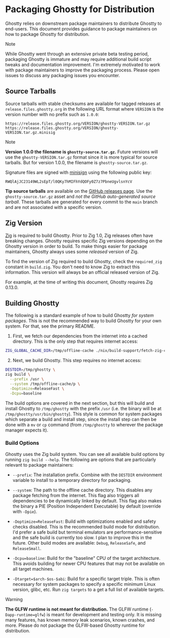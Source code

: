# Packaging Ghostty for Distribution

Ghostty relies on downstream package maintainers to distribute Ghostty to
end-users. This document provides guidance to package maintainers on how to
package Ghostty for distribution.

> [!NOTE]
>
> While Ghostty went through an extensive private beta testing period,
> packaging Ghostty is immature and may require additional build script
> tweaks and documentation improvement. I'm extremely motivated to work with
> package maintainers to improve the packaging process. Please open issues
> to discuss any packaging issues you encounter.

## Source Tarballs

Source tarballs with stable checksums are available for tagged releases
at `release.files.ghostty.org` in the following URL format where
`VERSION` is the version number with no prefix such as `1.0.0`:

```
https://release.files.ghostty.org/VERSION/ghostty-VERSION.tar.gz
https://release.files.ghostty.org/VERSION/ghostty-VERSION.tar.gz.minisig
```

> [!NOTE]
>
> **Version 1.0.0 the filename is `ghostty-source.tar.gz`.** Future
> versions will use the `ghostty-VERSION.tar.gz` format since it is more
> typical for source tarballs. But for version 1.0.0, the filename is
> `ghostty-source.tar.gz`.

Signature files are signed with
[minisign](https://jedisct1.github.io/minisign/)
using the following public key:

```
RWQlAjJC23149WL2sEpT/l0QKy7hMIFhYdQOFy0Z7z7PbneUgvlsnYcV
```

**Tip source tarballs** are available on the
[GitHub releases page](https://github.com/ghostty-org/ghostty/releases/tag/tip).
Use the `ghostty-source.tar.gz` asset and _not the GitHub auto-generated
source tarball_. These tarballs are generated for every commit to
the `main` branch and are not associated with a specific version.

## Zig Version

[Zig](https://ziglang.org) is required to build Ghostty. Prior to Zig 1.0,
Zig releases often have breaking changes. Ghostty requires specific Zig versions
depending on the Ghostty version in order to build. To make things easier for
package maintainers, Ghostty always uses some _released_ version of Zig.

To find the version of Zig required to build Ghostty, check the `required_zig`
constant in `build.zig`. You don't need to know Zig to extract this information.
This version will always be an official released version of Zig.

For example, at the time of writing this document, Ghostty requires Zig 0.13.0.

## Building Ghostty

The following is a standard example of how to build Ghostty _for system
packages_. This is not the recommended way to build Ghostty for your
own system. For that, see the primary README.

1. First, we fetch our dependencies from the internet into a cached directory.
   This is the only step that requires internet access:

```sh
ZIG_GLOBAL_CACHE_DIR=/tmp/offline-cache ./nix/build-support/fetch-zig-cache.sh
```

2. Next, we build Ghostty. This step requires no internet access:

```sh
DESTDIR=/tmp/ghostty \
zig build \
  --prefix /usr \
  --system /tmp/offline-cache/p \
  -Doptimize=ReleaseFast \
  -Dcpu=baseline
```

The build options are covered in the next section, but this will build
and install Ghostty to `/tmp/ghostty` with the prefix `/usr` (i.e. the
binary will be at `/tmp/ghostty/usr/bin/ghostty`). This style is common
for system packages which separate a build and install step, since the
install step can then be done with a `mv` or `cp` command (from `/tmp/ghostty`
to wherever the package manager expects it).

### Build Options

Ghostty uses the Zig build system. You can see all available build options by
running `zig build --help`. The following are options that are particularly
relevant to package maintainers:

- `--prefix`: The installation prefix. Combine with the `DESTDIR` environment
  variable to install to a temporary directory for packaging.

- `--system`: The path to the offline cache directory. This disables
  any package fetching from the internet. This flag also triggers all
  dependencies to be dynamically linked by default. This flag also makes
  the binary a PIE (Position Independent Executable) by default (override
  with `-Dpie`).

- `-Doptimize=ReleaseFast`: Build with optimizations enabled and safety checks
  disabled. This is the recommended build mode for distribution. I'd prefer
  a safe build but terminal emulators are performance-sensitive and the
  safe build is currently too slow. I plan to improve this in the future.
  Other build modes are available: `Debug`, `ReleaseSafe`, and `ReleaseSmall`.

- `-Dcpu=baseline`: Build for the "baseline" CPU of the target architecture.
  This avoids building for newer CPU features that may not be available on
  all target machines.

- `-Dtarget=$arch-$os-$abi`: Build for a specific target triple. This is
  often necessary for system packages to specify a specific minimum Linux
  version, glibc, etc. Run `zig targets` to a get a full list of available
  targets.

> [!WARNING]
>
> **The GLFW runtime is not meant for distribution.** The GLFW runtime
> (`-Dapp-runtime=glfw`) is meant for development and testing only. It is
> missing many features, has known memory leak scenarios, known crashes,
> and more. Please do not package the GLFW-based Ghostty runtime for
> distribution.
